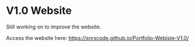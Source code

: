 # V1.0 Website
Still working on to improve the website.

Access the website here: https://snrxcode.github.io/Portfolio-Webiste-V1.0/
